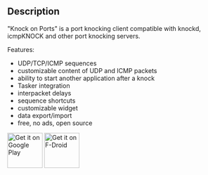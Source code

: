 ## Description
"Knock on Ports" is a port knocking client compatible with knockd, icmpKNOCK and other port knocking servers.

Features:
* UDP/TCP/ICMP sequences
* customizable content of UDP and ICMP packets
* ability to start another application after a knock
* Tasker integration
* interpacket delays
* sequence shortcuts
* customizable widget
* data export/import
* free, no ads, open source

<a href="https://play.google.com/store/apps/details?id=me.impa.knockonports&pcampaignid=MKT-Other-global-all-co-prtnr-py-PartBadge-Mar2515-1" target="_blank">
<img src="https://play.google.com/intl/en_us/badges/images/generic/en_badge_web_generic.png" 
alt="Get it on Google Play" height="80"/></a>
<a href="https://f-droid.org/packages/me.impa.knockonports/" target="_blank">
<img src="https://f-droid.org/badge/get-it-on.png" alt="Get it on F-Droid" height="80"/></a>
